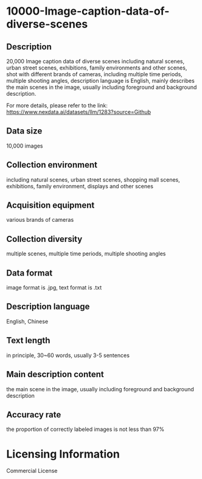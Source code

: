 # 10000-Image-caption-data-of-diverse-scenes

## Description
20,000 Image caption data of diverse scenes including natural scenes, urban street scenes, exhibitions, family environments and other scenes, shot with different brands of cameras, including multiple time periods, multiple shooting angles, description language is English, mainly describes the main scenes in the image, usually including foreground and background description.

For more details, please refer to the link: https://www.nexdata.ai/datasets/llm/1283?source=Github


## Data size
10,000 images
## Collection environment
including natural scenes, urban street scenes, shopping mall scenes, exhibitions, family environment, displays and other scenes
## Acquisition equipment
various brands of cameras
## Collection diversity
multiple scenes, multiple time periods, multiple shooting angles
## Data format
image format is .jpg, text format is .txt
## Description language
English, Chinese
## Text length
in principle, 30~60 words, usually 3-5 sentences
## Main description content
the main scene in the image, usually including foreground and background description
## Accuracy rate
the proportion of correctly labeled images is not less than 97%
# Licensing Information
Commercial License

